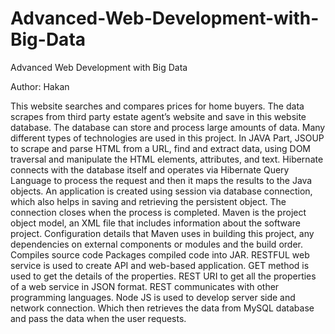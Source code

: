 # Advanced-Web-Development-with-Big-Data
Advanced Web Development with Big Data

Author: Hakan

This website searches and compares prices for home buyers. The data scrapes from third party estate agent’s website and save in this website database. The database can store and process large amounts of data. 
Many different types of technologies are used in this project. In JAVA Part, JSOUP to scrape and parse HTML from a URL, find and extract data, using DOM traversal and manipulate the HTML elements, attributes, and text. Hibernate connects with the database itself and operates via Hibernate Query Language to process the request and then it maps the results to the Java objects. An application is created using session via database connection, which also helps in saving and retrieving the persistent object. The connection closes when the process is completed. 
Maven is the project object model, an XML file that includes information about the software project. Configuration details that Maven uses in building this project, any dependencies on external components or modules and the build order. Compiles source code Packages compiled code into JAR.
RESTFUL web service is used to create API and web-based application. GET method is used to get the details of the properties. REST URI to get all the properties of a web service in JSON format. REST communicates with other programming languages. Node JS is used to develop server side and network connection. Which then retrieves the data from MySQL database and pass the data when the user requests.
